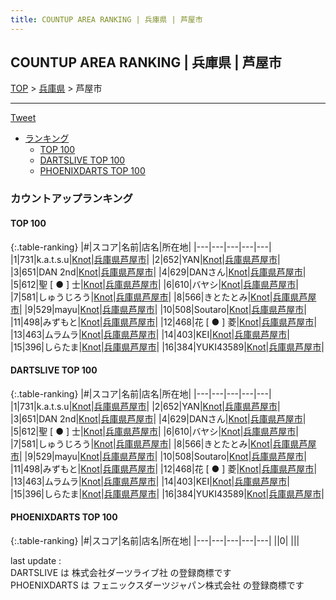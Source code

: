 ```yaml
---
title: COUNTUP AREA RANKING | 兵庫県 | 芦屋市
---
```

## COUNTUP AREA RANKING | 兵庫県 | 芦屋市

[TOP](/darts/rank/) > [兵庫県](/darts/rank/兵庫県/) > 芦屋市

___

<a href="https://twitter.com/share?ref_src=twsrc%5Etfw" data-text="COUNTUP AREA RANKING | 兵庫県芦屋市" class="twitter-share-button" data-hashtags="DARTSLIVE,PHOENIXDARTS,darts,ダーツ" data-show-count="false">Tweet</a>

* [ランキング](#カウントアップランキング)
    * [TOP 100](#top-100)
    * [DARTSLIVE TOP 100](#dartslive-top-100)
    * [PHOENIXDARTS TOP 100](#phoenixdarts-top-100)

### カウントアップランキング

#### TOP 100



{:.table-ranking}
|#|スコア|名前|店名|所在地|
|---|---|---|---|---|
|1|731|<span class="rank-name-dl">k.a.t.s.u</span>|<a href="https://search.dartslive.com/jp/shop/152529aa9ce888430d9b047a20a7ba1e">Knot</a>|<a href="/darts/rank/兵庫県/芦屋市">兵庫県芦屋市</a>|
|2|652|<span class="rank-name-dl">YAN</span>|<a href="https://search.dartslive.com/jp/shop/152529aa9ce888430d9b047a20a7ba1e">Knot</a>|<a href="/darts/rank/兵庫県/芦屋市">兵庫県芦屋市</a>|
|3|651|<span class="rank-name-dl">DAN 2nd</span>|<a href="https://search.dartslive.com/jp/shop/152529aa9ce888430d9b047a20a7ba1e">Knot</a>|<a href="/darts/rank/兵庫県/芦屋市">兵庫県芦屋市</a>|
|4|629|<span class="rank-name-dl">DANさん</span>|<a href="https://search.dartslive.com/jp/shop/152529aa9ce888430d9b047a20a7ba1e">Knot</a>|<a href="/darts/rank/兵庫県/芦屋市">兵庫県芦屋市</a>|
|5|612|<span class="rank-name-dl">聖 [ ● ] 士</span>|<a href="https://search.dartslive.com/jp/shop/152529aa9ce888430d9b047a20a7ba1e">Knot</a>|<a href="/darts/rank/兵庫県/芦屋市">兵庫県芦屋市</a>|
|6|610|<span class="rank-name-dl">バヤシ</span>|<a href="https://search.dartslive.com/jp/shop/152529aa9ce888430d9b047a20a7ba1e">Knot</a>|<a href="/darts/rank/兵庫県/芦屋市">兵庫県芦屋市</a>|
|7|581|<span class="rank-name-dl">しゅうじろう</span>|<a href="https://search.dartslive.com/jp/shop/152529aa9ce888430d9b047a20a7ba1e">Knot</a>|<a href="/darts/rank/兵庫県/芦屋市">兵庫県芦屋市</a>|
|8|566|<span class="rank-name-dl">きとたとみ</span>|<a href="https://search.dartslive.com/jp/shop/152529aa9ce888430d9b047a20a7ba1e">Knot</a>|<a href="/darts/rank/兵庫県/芦屋市">兵庫県芦屋市</a>|
|9|529|<span class="rank-name-dl">mayu</span>|<a href="https://search.dartslive.com/jp/shop/152529aa9ce888430d9b047a20a7ba1e">Knot</a>|<a href="/darts/rank/兵庫県/芦屋市">兵庫県芦屋市</a>|
|10|508|<span class="rank-name-dl">Soutaro</span>|<a href="https://search.dartslive.com/jp/shop/152529aa9ce888430d9b047a20a7ba1e">Knot</a>|<a href="/darts/rank/兵庫県/芦屋市">兵庫県芦屋市</a>|
|11|498|<span class="rank-name-dl">みずもと</span>|<a href="https://search.dartslive.com/jp/shop/152529aa9ce888430d9b047a20a7ba1e">Knot</a>|<a href="/darts/rank/兵庫県/芦屋市">兵庫県芦屋市</a>|
|12|468|<span class="rank-name-dl">花 [ ● ] 菱</span>|<a href="https://search.dartslive.com/jp/shop/152529aa9ce888430d9b047a20a7ba1e">Knot</a>|<a href="/darts/rank/兵庫県/芦屋市">兵庫県芦屋市</a>|
|13|463|<span class="rank-name-dl">ムラムラ</span>|<a href="https://search.dartslive.com/jp/shop/152529aa9ce888430d9b047a20a7ba1e">Knot</a>|<a href="/darts/rank/兵庫県/芦屋市">兵庫県芦屋市</a>|
|14|403|<span class="rank-name-dl">KEI</span>|<a href="https://search.dartslive.com/jp/shop/152529aa9ce888430d9b047a20a7ba1e">Knot</a>|<a href="/darts/rank/兵庫県/芦屋市">兵庫県芦屋市</a>|
|15|396|<span class="rank-name-dl">しらたま</span>|<a href="https://search.dartslive.com/jp/shop/152529aa9ce888430d9b047a20a7ba1e">Knot</a>|<a href="/darts/rank/兵庫県/芦屋市">兵庫県芦屋市</a>|
|16|384|<span class="rank-name-dl">YUKI43589</span>|<a href="https://search.dartslive.com/jp/shop/152529aa9ce888430d9b047a20a7ba1e">Knot</a>|<a href="/darts/rank/兵庫県/芦屋市">兵庫県芦屋市</a>|


#### DARTSLIVE TOP 100



{:.table-ranking}
|#|スコア|名前|店名|所在地|
|---|---|---|---|---|
|1|731|<span class="rank-name-dl">k.a.t.s.u</span>|<a href="https://search.dartslive.com/jp/shop/152529aa9ce888430d9b047a20a7ba1e">Knot</a>|<a href="/darts/rank/兵庫県/芦屋市">兵庫県芦屋市</a>|
|2|652|<span class="rank-name-dl">YAN</span>|<a href="https://search.dartslive.com/jp/shop/152529aa9ce888430d9b047a20a7ba1e">Knot</a>|<a href="/darts/rank/兵庫県/芦屋市">兵庫県芦屋市</a>|
|3|651|<span class="rank-name-dl">DAN 2nd</span>|<a href="https://search.dartslive.com/jp/shop/152529aa9ce888430d9b047a20a7ba1e">Knot</a>|<a href="/darts/rank/兵庫県/芦屋市">兵庫県芦屋市</a>|
|4|629|<span class="rank-name-dl">DANさん</span>|<a href="https://search.dartslive.com/jp/shop/152529aa9ce888430d9b047a20a7ba1e">Knot</a>|<a href="/darts/rank/兵庫県/芦屋市">兵庫県芦屋市</a>|
|5|612|<span class="rank-name-dl">聖 [ ● ] 士</span>|<a href="https://search.dartslive.com/jp/shop/152529aa9ce888430d9b047a20a7ba1e">Knot</a>|<a href="/darts/rank/兵庫県/芦屋市">兵庫県芦屋市</a>|
|6|610|<span class="rank-name-dl">バヤシ</span>|<a href="https://search.dartslive.com/jp/shop/152529aa9ce888430d9b047a20a7ba1e">Knot</a>|<a href="/darts/rank/兵庫県/芦屋市">兵庫県芦屋市</a>|
|7|581|<span class="rank-name-dl">しゅうじろう</span>|<a href="https://search.dartslive.com/jp/shop/152529aa9ce888430d9b047a20a7ba1e">Knot</a>|<a href="/darts/rank/兵庫県/芦屋市">兵庫県芦屋市</a>|
|8|566|<span class="rank-name-dl">きとたとみ</span>|<a href="https://search.dartslive.com/jp/shop/152529aa9ce888430d9b047a20a7ba1e">Knot</a>|<a href="/darts/rank/兵庫県/芦屋市">兵庫県芦屋市</a>|
|9|529|<span class="rank-name-dl">mayu</span>|<a href="https://search.dartslive.com/jp/shop/152529aa9ce888430d9b047a20a7ba1e">Knot</a>|<a href="/darts/rank/兵庫県/芦屋市">兵庫県芦屋市</a>|
|10|508|<span class="rank-name-dl">Soutaro</span>|<a href="https://search.dartslive.com/jp/shop/152529aa9ce888430d9b047a20a7ba1e">Knot</a>|<a href="/darts/rank/兵庫県/芦屋市">兵庫県芦屋市</a>|
|11|498|<span class="rank-name-dl">みずもと</span>|<a href="https://search.dartslive.com/jp/shop/152529aa9ce888430d9b047a20a7ba1e">Knot</a>|<a href="/darts/rank/兵庫県/芦屋市">兵庫県芦屋市</a>|
|12|468|<span class="rank-name-dl">花 [ ● ] 菱</span>|<a href="https://search.dartslive.com/jp/shop/152529aa9ce888430d9b047a20a7ba1e">Knot</a>|<a href="/darts/rank/兵庫県/芦屋市">兵庫県芦屋市</a>|
|13|463|<span class="rank-name-dl">ムラムラ</span>|<a href="https://search.dartslive.com/jp/shop/152529aa9ce888430d9b047a20a7ba1e">Knot</a>|<a href="/darts/rank/兵庫県/芦屋市">兵庫県芦屋市</a>|
|14|403|<span class="rank-name-dl">KEI</span>|<a href="https://search.dartslive.com/jp/shop/152529aa9ce888430d9b047a20a7ba1e">Knot</a>|<a href="/darts/rank/兵庫県/芦屋市">兵庫県芦屋市</a>|
|15|396|<span class="rank-name-dl">しらたま</span>|<a href="https://search.dartslive.com/jp/shop/152529aa9ce888430d9b047a20a7ba1e">Knot</a>|<a href="/darts/rank/兵庫県/芦屋市">兵庫県芦屋市</a>|
|16|384|<span class="rank-name-dl">YUKI43589</span>|<a href="https://search.dartslive.com/jp/shop/152529aa9ce888430d9b047a20a7ba1e">Knot</a>|<a href="/darts/rank/兵庫県/芦屋市">兵庫県芦屋市</a>|


#### PHOENIXDARTS TOP 100



{:.table-ranking}
|#|スコア|名前|店名|所在地|
|---|---|---|---|---|
||0|<span class="rank-name-dl"> </span>|<a href=""></a>|<a href="/darts/rank//"></a>|


<div class="footer border-top border-gray-light mt-5 pt-3 text-right text-gray">
    last update : <span style="font-weight: italic" id="foot_last_modified"></span><br />
    DARTSLIVE は 株式会社ダーツライブ社 の登録商標です<br />
    PHOENIXDARTS は フェニックスダーツジャパン株式会社 の登録商標です<br />
</div>

<script src="https://cdnjs.cloudflare.com/ajax/libs/jquery.tablesorter/2.31.3/js/jquery.tablesorter.min.js" integrity="sha512-qzgd5cYSZcosqpzpn7zF2ZId8f/8CHmFKZ8j7mU4OUXTNRd5g+ZHBPsgKEwoqxCtdQvExE5LprwwPAgoicguNg==" crossorigin="anonymous" referrerpolicy="no-referrer"></script>
<link rel="stylesheet" href="https://cdnjs.cloudflare.com/ajax/libs/jquery.tablesorter/2.31.3/css/theme.default.min.css" integrity="sha512-wghhOJkjQX0Lh3NSWvNKeZ0ZpNn+SPVXX1Qyc9OCaogADktxrBiBdKGDoqVUOyhStvMBmJQ8ZdMHiR3wuEq8+w==" crossorigin="anonymous" referrerpolicy="no-referrer" />
<script>
$(function() {
    $(".table-ranking").tablesorter({sortList:[[0, 0]]});
    $("#foot_last_modified").text(formatDate(new Date(document.lastModified), 'yyyy-MM-dd HH:mm:ss'));
});
</script>

<script async src="https://platform.twitter.com/widgets.js" charset="utf-8"></script>